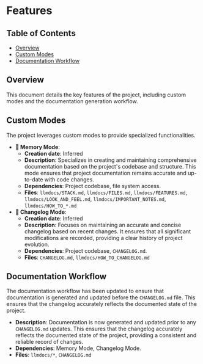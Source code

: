 # Features

## Table of Contents
* [Overview](#overview)
* [Custom Modes](#custom-modes)
* [Documentation Workflow](#documentation-workflow)

## Overview
This document details the key features of the project, including custom modes and the documentation generation workflow.

## Custom Modes
The project leverages custom modes to provide specialized functionalities.
*   **🧠 Memory Mode**:
    *   **Creation date**: Inferred
    *   **Description**: Specializes in creating and maintaining comprehensive documentation based on the project's codebase and structure. This mode ensures that project documentation remains accurate and up-to-date with code changes.
    *   **Dependencies**: Project codebase, file system access.
    *   **Files**: `llmdocs/STACK.md`, `llmdocs/FILES.md`, `llmdocs/FEATURES.md`, `llmdocs/LOOK_AND_FEEL.md`, `llmdocs/IMPORTANT_NOTES.md`, `llmdocs/HOW_TO_*.md`
*   **📝 Changelog Mode**:
    *   **Creation date**: Inferred
    *   **Description**: Focuses on maintaining an accurate and concise changelog based on recent changes. It ensures that all significant modifications are recorded, providing a clear history of project evolution.
    *   **Dependencies**: Project codebase, `CHANGELOG.md`.
    *   **Files**: `CHANGELOG.md`, `llmdocs/HOW_TO_CHANGELOG.md`

## Documentation Workflow
The documentation workflow has been updated to ensure that documentation is generated and updated before the `CHANGELOG.md` file. This ensures that the changelog accurately reflects the documented state of the project.
*   **Description**: Documentation is now generated and updated prior to any `CHANGELOG.md` updates. This ensures that the changelog accurately reflects the documented state of the project, providing a consistent and reliable record of changes.
*   **Dependencies**: Memory Mode, Changelog Mode.
*   **Files**: `llmdocs/*`, `CHANGELOG.md`